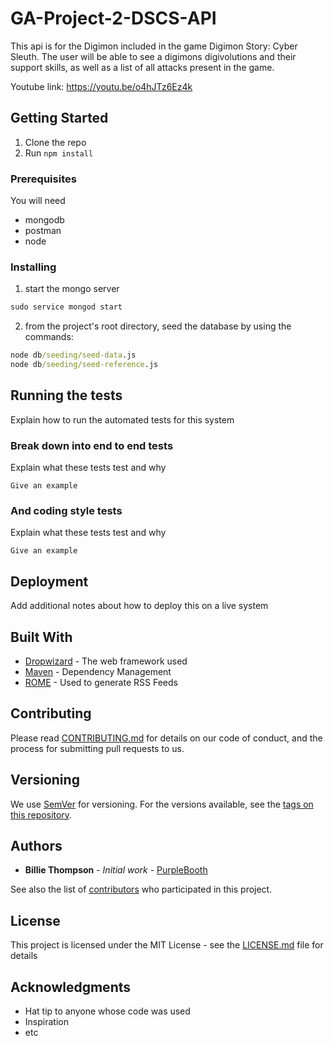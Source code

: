 # GA-Project-2-DSCS-API

This api is for the Digimon included in the game Digimon Story: Cyber Sleuth.
The user will be able to see a digimons digivolutions and their support skills,
as well as a list of all attacks present in the game.

Youtube link: <https://youtu.be/o4hJTz6Ez4k>

## Getting Started

1. Clone the repo
1. Run `npm install`

### Prerequisites

You will need

- mongodb
- postman
- node

### Installing

1. start the mongo server

```cmd
sudo service mongod start
```

2. from the project's root directory, seed the database by using the commands:

```cmd
node db/seeding/seed-data.js
node db/seeding/seed-reference.js
```

## Running the tests

Explain how to run the automated tests for this system

### Break down into end to end tests

Explain what these tests test and why

```
Give an example
```

### And coding style tests

Explain what these tests test and why

```
Give an example
```

## Deployment

Add additional notes about how to deploy this on a live system

## Built With

- [Dropwizard](http://www.dropwizard.io/1.0.2/docs/) - The web framework used
- [Maven](https://maven.apache.org/) - Dependency Management
- [ROME](https://rometools.github.io/rome/) - Used to generate RSS Feeds

## Contributing

Please read
[CONTRIBUTING.md](https://gist.github.com/PurpleBooth/b24679402957c63ec426) for
details on our code of conduct, and the process for submitting pull requests to
us.

## Versioning

We use [SemVer](http://semver.org/) for versioning. For the versions available,
see the [tags on this repository](https://github.com/your/project/tags).

## Authors

- **Billie Thompson** - _Initial work_ -
  [PurpleBooth](https://github.com/PurpleBooth)

See also the list of
[contributors](https://github.com/your/project/contributors) who participated in
this project.

## License

This project is licensed under the MIT License - see the
[LICENSE.md](LICENSE.md) file for details

## Acknowledgments

- Hat tip to anyone whose code was used
- Inspiration
- etc
